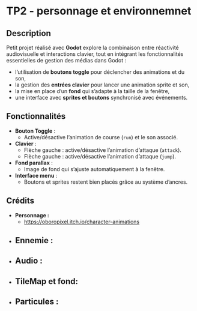 # TP2 - personnage et environnemnet

## Description
Petit projet réalisé avec **Godot** explore la combinaison entre réactivité audiovisuelle et interactions clavier, tout en intégrant les fonctionnalités essentielles de gestion des médias dans Godot :
- l’utilisation de **boutons toggle** pour déclencher des animations et du son,
- la gestion des **entrées clavier** pour lancer une animation sprite et son,
- la mise en place d’un **fond** qui s’adapte à la taille de la fenêtre,
- une interface avec **sprites et boutons** synchronisé avec événements.

## Fonctionnalités
- **Bouton Toggle** :
  - Active/désactive l’animation de course (`run`) et le son associé.
- **Clavier** :
  - Flèche gauche : active/désactive l’animation d’attaque (`attack`).
  - Flèche gauche : active/désactive l’animation d’attaque (`jump`).
- **Fond parallax** :
  - Image de fond qui s’ajuste automatiquement à la fenêtre.
- **Interface menu** :
  - Boutons et sprites restent bien placés grâce au système d’ancres.
 
 ## Crédits
 - **Personnage :**
   - https://oboropixel.itch.io/character-animations
 - **Ennemie :**
   - 
 - **Audio :**
   - 
 - **TileMap et fond:**
   - 
 - **Particules :**
   - 

